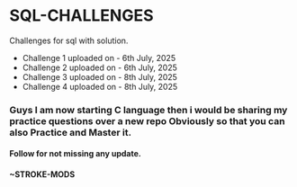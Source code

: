 # SQL-CHALLENGES
Challenges for sql with solution.
- Challenge 1 uploaded on - 6th July, 2025
- Challenge 2 uploaded on - 6th July, 2025
- Challenge 3 uploaded on - 8th July, 2025
- Challenge 4 uploaded on - 8th July, 2025

<h3>Guys I am now starting C language then i would be sharing my practice questions over a new repo  Obviously so that you can also Practice and Master it.</h3>
<h4>Follow for not missing any update.</h4>

<h4>~STROKE-MODS</h4>
